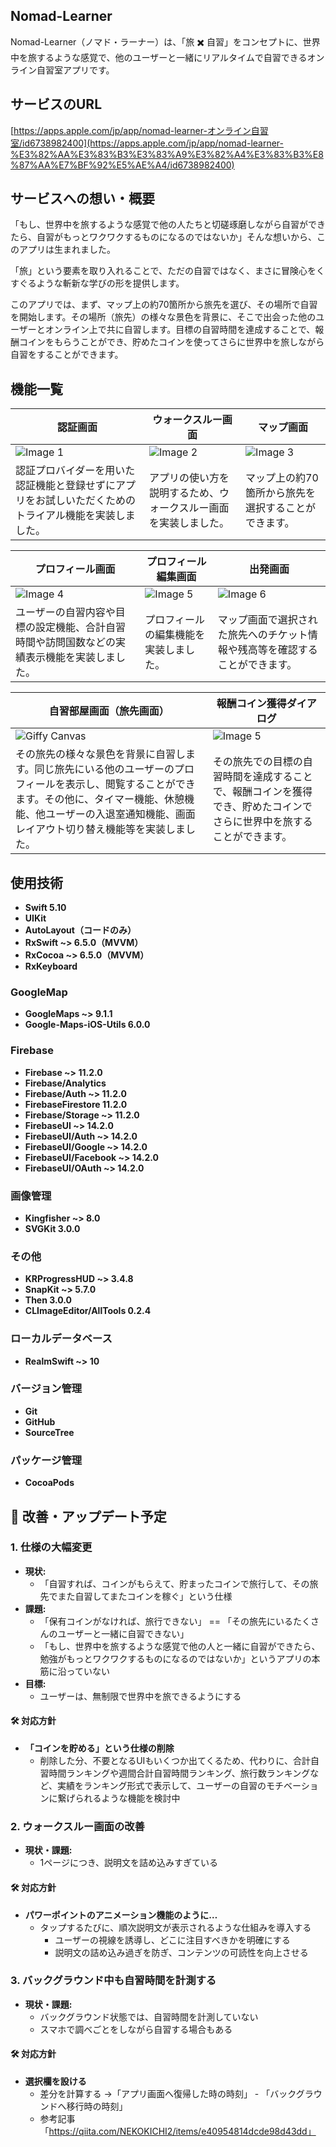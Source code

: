 ## Nomad-Learner

Nomad-Learner（ノマド・ラーナー）は、「旅 ✖️ 自習」をコンセプトに、世界中を旅するような感覚で、他のユーザーと一緒にリアルタイムで自習できるオンライン自習室アプリです。

## サービスのURL

[https://apps.apple.com/jp/app/nomad-learner-オンライン自習室/id6738982400](https://apps.apple.com/jp/app/nomad-learner-%E3%82%AA%E3%83%B3%E3%83%A9%E3%82%A4%E3%83%B3%E8%87%AA%E7%BF%92%E5%AE%A4/id6738982400)

## サービスへの想い・概要

「もし、世界中を旅するような感覚で他の人たちと切磋琢磨しながら自習ができたら、自習がもっとワクワクするものになるのではないか」そんな想いから、このアプリは生まれました。

「旅」という要素を取り入れることで、ただの自習ではなく、まさに冒険心をくすぐるような斬新な学びの形を提供します。

このアプリでは、まず、マップ上の約70箇所から旅先を選び、その場所で自習を開始します。その場所（旅先）の様々な景色を背景に、そこで出会った他のユーザーとオンライン上で共に自習します。目標の自習時間を達成することで、報酬コインをもらうことができ、貯めたコインを使ってさらに世界中を旅しながら自習をすることができます。

## 機能一覧
| **認証画面**                                                                                   | **ウォークスルー画面**                                                                                   | **マップ画面**                                                                                   |
|------------------------------------------------------------------------------------------------|------------------------------------------------------------------------------------------------|------------------------------------------------------------------------------------------------|
| ![Image 1](https://github.com/user-attachments/assets/7e463051-0d47-4bc6-926c-e60d29045be7)      | ![Image 2](https://github.com/user-attachments/assets/ed776ef4-d6b0-42a8-be8f-992e66646452)      | ![Image 3](https://github.com/user-attachments/assets/8aef3817-b3c9-44aa-8763-2b9101ebd49a)      |
| 認証プロバイダーを用いた認証機能と登録せずにアプリをお試しいただくためのトライアル機能を実装しました。| アプリの使い方を説明するため、ウォークスルー画面を実装しました。| マップ上の約70箇所から旅先を選択することができます。

| **プロフィール画面**                                                                                   | **プロフィール編集画面**                                                                           | **出発画面**                                                                             |
|------------------------------------------------------------------------------------------------|------------------------------------------------------------------------------------------------|------------------------------------------------------------------------------------------------|
| ![Image 4](https://github.com/user-attachments/assets/4c5ceb65-caff-428c-87c5-520ce0cf99ae)      | ![Image 5](https://github.com/user-attachments/assets/6092bc7e-904f-447a-bd50-e5980f31ae2f)    | ![Image 6](https://github.com/user-attachments/assets/af02f27a-2dd9-4f8f-8841-11a90f0aa95b)    |
| ユーザーの自習内容や目標の設定機能、合計自習時間や訪問国数などの実績表示機能を実装しました。| プロフィールの編集機能を実装しました。| マップ画面で選択された旅先へのチケット情報や残高等を確認することができます。|

| **自習部屋画面（旅先画面）**                                                                                   | **報酬コイン獲得ダイアログ**                                                                                         |
|------------------------------------------------------------------------------------------------|------------------------------------------------------------------------------------------------|
| ![Giffy Canvas](https://github.com/user-attachments/assets/2e2cfeb2-9081-4f37-894c-50bd531e78f1)   | ![Image 5](https://github.com/user-attachments/assets/1ffadbb2-6db3-423a-b88a-ad7c81520c4c)    |
| その旅先の様々な景色を背景に自習します。同じ旅先にいる他のユーザーのプロフィールを表示し、閲覧することができます。その他に、タイマー機能、休憩機能、他ユーザーの入退室通知機能、画面レイアウト切り替え機能等を実装しました。| その旅先での目標の自習時間を達成することで、報酬コインを獲得でき、貯めたコインでさらに世界中を旅することができます。|

## 使用技術

- **Swift 5.10**
- **UIKit**
- **AutoLayout（コードのみ）**
- **RxSwift ~> 6.5.0（MVVM）**
- **RxCocoa ~> 6.5.0（MVVM）**
- **RxKeyboard**

### GoogleMap

- **GoogleMaps ~> 9.1.1**
- **Google-Maps-iOS-Utils 6.0.0**

### Firebase

- **Firebase ~> 11.2.0**
- **Firebase/Analytics**
- **Firebase/Auth ~> 11.2.0**
- **FirebaseFirestore 11.2.0**
- **Firebase/Storage ~> 11.2.0**
- **FirebaseUI ~> 14.2.0**
- **FirebaseUI/Auth ~> 14.2.0**
- **FirebaseUI/Google ~> 14.2.0**
- **FirebaseUI/Facebook ~> 14.2.0**
- **FirebaseUI/OAuth ~> 14.2.0**

### 画像管理

- **Kingfisher ~> 8.0**
- **SVGKit 3.0.0**

### その他

- **KRProgressHUD ~> 3.4.8**
- **SnapKit ~> 5.7.0**
- **Then 3.0.0**
- **CLImageEditor/AllTools 0.2.4**

### ローカルデータベース

- **RealmSwift ~> 10**

### **バージョン管理**

- **Git**
- **GitHub**
- **SourceTree**

### **パッケージ管理**

- **CocoaPods**

## 🎯 改善・アップデート予定

### 1. 仕様の大幅変更
- **現状:**  
  - 「自習すれば、コインがもらえて、貯まったコインで旅行して、その旅先でまた自習してまたコインを稼ぐ」という仕様
- **課題:**
  - 「保有コインがなければ、旅行できない」 == 「その旅先にいるたくさんのユーザーと一緒に自習できない」
  - 「もし、世界中を旅するような感覚で他の人と一緒に自習ができたら、勉強がもっとワクワクするものになるのではないか」というアプリの本筋に沿っていない
- **目標:**  
  - ユーザーは、無制限で世界中を旅できるようにする

#### 🛠 対応方針
- **「コインを貯める」という仕様の削除** 
  - 削除した分、不要となるUIもいくつか出てくるため、代わりに、合計自習時間ランキングや週間合計自習時間ランキング、旅行数ランキングなど、実績をランキング形式で表示して、ユーザーの自習のモチベーションに繋げられるような機能を検討中

### 2. ウォークスルー画面の改善
- **現状・課題:**
  - 1ページにつき、説明文を詰め込みすぎている

#### 🛠 対応方針
- **パワーポイントのアニメーション機能のように…**
  - タップするたびに、順次説明文が表示されるような仕組みを導入する
    - ユーザーの視線を誘導し、どこに注目すべきかを明確にする
    - 説明文の詰め込み過ぎを防ぎ、コンテンツの可読性を向上させる

### 3. バックグラウンド中も自習時間を計測する
- **現状・課題:**  
  - バックグラウンド状態では、自習時間を計測していない 
  - スマホで調べごとをしながら自習する場合もある

#### 🛠 対応方針
- **選択欄を設ける**
  - 差分を計算する →「アプリ画面へ復帰した時の時刻」 - 「バックグラウンドへ移行時の時刻」
  - 参考記事「https://qiita.com/NEKOKICHI2/items/e40954814dcde98d43dd」
